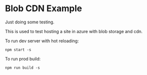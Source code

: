 # Blob CDN Example 
Just doing some testing.

This is used to test hosting a site in azure with blob storage and cdn.

To run dev server with hot reloading:
```
npm start -s
```
To run prod build:
```
npm run build -s
```
